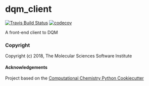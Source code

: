 dqm_client
==============================
[![Travis Build Status](https://travis-ci.org/MolSSI/dqm_client.png)](https://travis-ci.org/MolSSI/dqm_client)
[![codecov](https://codecov.io/gh/MolSSI/dqm_client/branch/master/graph/badge.svg)](https://codecov.io/gh/MolSSI/dqm_client/branch/master)

A front-end client to DQM

### Copyright

Copyright (c) 2018, The Molecular Sciences Software Institute


#### Acknowledgements
 
Project based on the 
[Computational Chemistry Python Cookiecutter](https://github.com/choderalab/cookiecutter-python-comp-chem)
